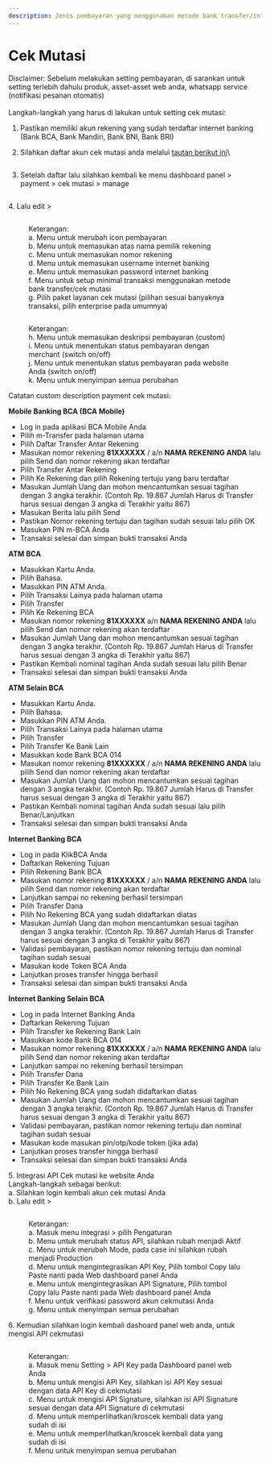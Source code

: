 ```yaml
---
description: Jenis pembayaran yang menggunakan metode bank transfer/internet banking
---
```


# Cek Mutasi

Disclaimer: Sebelum melakukan setting pembayaran, di sarankan untuk setting terlebih dahulu produk, asset-asset web anda, whatsapp service (notifikasi pesanan otomatis)\
\
Langkah-langkah yang harus di lakukan untuk setting cek mutasi:

1. Pastikan memiliki akun rekening yang sudah terdaftar internet banking (Bank BCA, Bank Mandiri, Bank BNI, Bank BRI)
2.  Silahkan daftar akun cek mutasi anda melalui [tautan berikut ini](https://cekmutasi.co.id/app/register)\


    <figure><img src="../../.gitbook/assets/ckmts.png" alt=""><figcaption></figcaption></figure>
3. Setelah daftar lalu silahkan kembali ke menu dashboard panel > payment > cek mutasi > manage

<figure><img src="../../.gitbook/assets/payment cmutasi.png" alt=""><figcaption></figcaption></figure>

4\. Lalu edit >

<figure><img src="../../.gitbook/assets/setup payment cek mutasi.png" alt=""><figcaption><p>Keterangan:<br>a. Menu untuk merubah icon pembayaran<br>b. Menu untuk memasukan atas nama pemilik rekening<br>c. Menu untuk memasukan nomor rekening<br>d. Menu untuk memasukan username internet banking<br>e. Menu untuk memasukan password internet banking<br>f. Menu untuk setup minimal transaksi menggunakan metode bank transfer/cek mutasi<br>g. Pilih paket layanan cek mutasi (pilihan sesuai banyaknya transaksi, pilih enterprise pada umumnya)</p></figcaption></figure>



<figure><img src="../../.gitbook/assets/setup payment cek mutasi 1.png" alt=""><figcaption><p>Keterangan:<br>h. Menu untuk memasukan deskripsi pembayaran (custom)<br>i. Menu untuk menentukan status pembayaran dengan merchant (switch on/off)<br>j. Menu untuk menentukan status pembayaran pada website Anda (switch on/off)<br>k. Menu untuk menyimpan semua perubahan</p></figcaption></figure>

Catatan custom description payment cek mutasi:

**Mobile Banking BCA (BCA Mobile)**

* Log in pada aplikasi BCA Mobile Anda
* Pilih m-Transfer pada halaman utama
* Pilih Daftar Transfer Antar Rekening
* Masukan nomor rekening **81XXXXXX** / a/n **NAMA REKENING ANDA** lalu pilih Send dan nomor rekening akan terdaftar
* Pilih Transfer Antar Rekening
* Pilih Ke Rekening dan pilih Rekening tertuju yang baru terdaftar
* Masukan Jumlah Uang dan mohon mencantumkan sesuai tagihan dengan 3 angka terakhir. (Contoh Rp. 19.867 Jumlah Harus di Transfer harus sesuai dengan 3 angka di Terakhir yaitu 867)
* Masukan Berita lalu pilih Send
* Pastikan Nomor rekening tertuju dan tagihan sudah sesuai lalu pilih OK
* Masukan PIN m-BCA Anda
* Transaksi selesai dan simpan bukti transaksi Anda

**ATM BCA**

* Masukkan Kartu Anda.
* Pilih Bahasa.
* Masukkan PIN ATM Anda.
* Pilih Transaksi Lainya pada halaman utama
* Pilih Transfer
* Pilih Ke Rekening BCA
* Masukan nomor rekening **81XXXXXX** a/n **NAMA REKENING ANDA** lalu pilih Send dan nomor rekening akan terdaftar
* Masukan Jumlah Uang dan mohon mencantumkan sesuai tagihan dengan 3 angka terakhir. (Contoh Rp. 19.867 Jumlah Harus di Transfer harus sesuai dengan 3 angka di Terakhir yaitu 867)
* Pastikan Kembali nominal tagihan Anda sudah sesuai lalu pilih Benar
* Transaksi selesai dan simpan bukti transaksi Anda

**ATM Selain BCA**

* Masukkan Kartu Anda.
* Pilih Bahasa.
* Masukkan PIN ATM Anda.
* Pilih Transaksi Lainya pada halaman utama
* Pilih Transfer
* Pilih Transfer Ke Bank Lain
* Masukkan kode Bank BCA 014
* Masukan nomor rekening **81XXXXXX** / a/n **NAMA REKENING ANDA** lalu pilih Send dan nomor rekening akan terdaftar
* Masukan Jumlah Uang dan mohon mencantumkan sesuai tagihan dengan 3 angka terakhir. (Contoh Rp. 19.867 Jumlah Harus di Transfer harus sesuai dengan 3 angka di Terakhir yaitu 867)
* Pastikan Kembali nominal tagihan Anda sudah sesuai lalu pilih Benar/Lanjutkan
* Transaksi selesai dan simpan bukti transaksi Anda

**Internet Banking BCA**

* Log in pada KlikBCA Anda
* Daftarkan Rekening Tujuan
* Pilih Rekening Bank BCA
* Masukan nomor rekening **81XXXXXX** / a/n **NAMA REKENING ANDA** lalu pilih Send dan nomor rekening akan terdaftar
* Lanjutkan sampai no rekening berhasil tersimpan
* Pilih Transfer Dana
* Pilih No Rekening BCA yang sudah didaftarkan diatas
* Masukan Jumlah Uang dan mohon mencantumkan sesuai tagihan dengan 3 angka terakhir. (Contoh Rp. 19.867 Jumlah Harus di Transfer harus sesuai dengan 3 angka di Terakhir yaitu 867)
* Validasi pembayaran, pastikan nomor rekening tertuju dan nominal tagihan sudah sesuai
* Masukan kode Token BCA Anda
* Lanjutkan proses transfer hingga berhasil
* Transaksi selesai dan simpan bukti transaksi Anda

**Internet Banking Selain BCA**

* Log in pada Internet Banking Anda
* Daftarkan Rekening Tujuan
* Pilih Transfer ke Rekening Bank Lain
* Masukkan kode Bank BCA 014
* Masukan nomor rekening **81XXXXXX** / a/n **NAMA REKENING ANDA** lalu pilih Send dan nomor rekening akan terdaftar
* Lanjutkan sampai no rekening berhasil tersimpan
* Pilih Transfer Dana
* Pilih Transfer Ke Bank Lain
* Pilih No Rekening BCA yang sudah didaftarkan diatas
* Masukan Jumlah Uang dan mohon mencantumkan sesuai tagihan dengan 3 angka terakhir. (Contoh Rp. 19.867 Jumlah Harus di Transfer harus sesuai dengan 3 angka di Terakhir yaitu 867)
* Validasi pembayaran, pastikan nomor rekening tertuju dan nominal tagihan sudah sesuai
* Masukan kode masukan pin/otp/kode token (jika ada)
* Lanjutkan proses transfer hingga berhasil
* Transaksi selesai dan simpan bukti transaksi Anda

5\. Integrasi API Cek mutasi ke website Anda\
Langkah-langkah sebagai berikut:\
a. Silahkan login kembali akun cek mutasi Anda\
b. Lalu edit >

<figure><img src="../../.gitbook/assets/cek mts intgrasi api cek mts ke panel - Copy.png" alt=""><figcaption><p>Keterangan: <br>a. Masuk menu integrasi > pilih Pengaturan <br>b. Menu untuk merubah status API, silahkan rubah menjadi Aktif <br>c. Menu untuk merubah Mode, pada case ini silahkan rubah menjadi Production <br>d. Menu untuk mengintegrasikan API Key, Pilih tombol Copy lalu Paste nanti pada Web dashboard panel Anda <br>e. Menu untuk mengintegrasikan API Signature, Pilih tombol Copy lalu Paste nanti pada Web dashboard panel Anda<br> f. Menu untuk verifikasi password akun cekmutasi Anda<br> g. Menu untuk menyimpan semua perubahan</p></figcaption></figure>

6\. Kemudian silahkan login kembali dashoard panel web anda, untuk mengisi API cekmutasi

<figure><img src="../../.gitbook/assets/tutor integrasi api key cek mutasi.png" alt=""><figcaption><p>Keterangan:<br>a. Masuk menu Setting > API Key pada Dashboard panel web Anda<br>b. Menu untuk mengisi API Key, silahkan isi API Key sesuai dengan data API Key di cekmutasi<br>c. Menu untuk mengisi API Signature, silahkan isi API Signature sesuai dengan data API Signature di cekmutasi<br>d. Menu untuk memperlihatkan/kroscek kembali data yang sudah di isi<br>e. Menu untuk memperlihatkan/kroscek kembali data yang sudah di isi<br>f. Menu untuk menyimpan semua perubahan</p></figcaption></figure>
